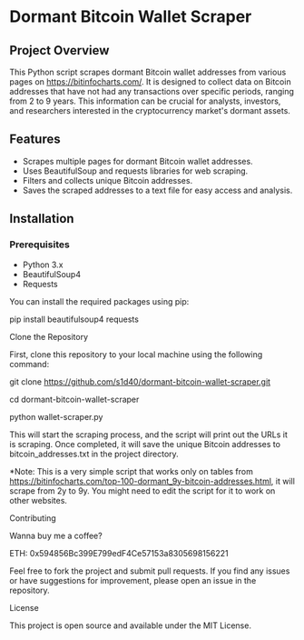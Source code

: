 # Dormant Bitcoin Wallet Scraper

## Project Overview
This Python script scrapes dormant Bitcoin wallet addresses from various pages on https://bitinfocharts.com/. It is designed to collect data on Bitcoin addresses that have not had any transactions over specific periods, ranging from 2 to 9 years. This information can be crucial for analysts, investors, and researchers interested in the cryptocurrency market's dormant assets.

## Features
- Scrapes multiple pages for dormant Bitcoin wallet addresses.
- Uses BeautifulSoup and requests libraries for web scraping.
- Filters and collects unique Bitcoin addresses.
- Saves the scraped addresses to a text file for easy access and analysis.

## Installation

### Prerequisites
- Python 3.x
- BeautifulSoup4
- Requests

You can install the required packages using pip:

pip install beautifulsoup4 requests

Clone the Repository

First, clone this repository to your local machine using the following command:

git clone https://github.com/s1d40/dormant-bitcoin-wallet-scraper.git

cd dormant-bitcoin-wallet-scraper

python wallet-scraper.py

This will start the scraping process, and the script will print out the URLs it is scraping. Once completed, it will save the unique Bitcoin addresses to bitcoin_addresses.txt in the project directory.


*Note: This is a very simple script that works only on tables from https://bitinfocharts.com/top-100-dormant_9y-bitcoin-addresses.html, it will scrape from 2y to 9y. You might need to edit the script for it to work on other websites.

Contributing


Wanna buy me a coffee?

ETH: 0x594856Bc399E799edF4Ce57153a8305698156221


Feel free to fork the project and submit pull requests. If you find any issues or have suggestions for improvement, please open an issue in the repository.

License

This project is open source and available under the MIT License.
